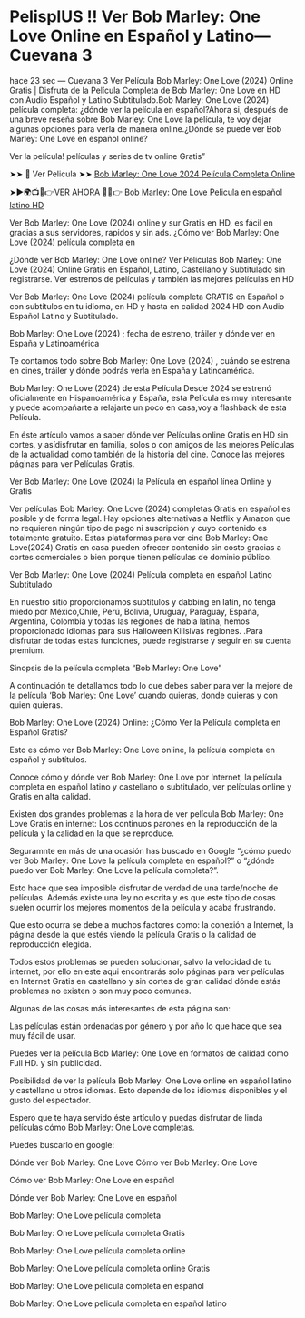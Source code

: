 # PelisplUS !! Ver Bob Marley: One Love Online en Español y Latino—Cuevana 3

hace 23 sec — Cuevana 3 Ver Película Bob Marley: One Love (2024) Online Gratis | Disfruta de la Película Completa de Bob Marley: One Love en HD con Audio Español y Latino Subtitulado.Bob Marley: One Love (2024) película completa: ¿dónde ver la película en español?Ahora si, después de una breve reseña sobre Bob Marley: One Love la película, te voy dejar algunas opciones para verla de manera online.¿Dónde se puede ver Bob Marley: One Love en español online?

Ver la película! películas y series de tv online Gratis”

➤➤ 📱 Ver Pelicula ➤➤ [Bob Marley: One Love 2024 Película Completa Online](https://lightstream30.net/es/802219/bob-marley-one-love.html)

➤►🌍📺📱👉VER AHORA 🔴✅👉 [Bob Marley: One Love Pelicula en español latino HD](https://lightstream30.net/es/802219/bob-marley-one-love.html)

Ver Bob Marley: One Love (2024) online y sur Gratis en HD, es fácil en gracias a sus servidores, rapidos y sin ads. ¿Cómo ver Bob Marley: One Love (2024) película completa en

¿Dónde ver Bob Marley: One Love online? Ver Películas Bob Marley: One Love (2024) Online Gratis en Español, Latino, Castellano y Subtitulado sin registrarse. Ver estrenos de películas y también las mejores películas en HD

Ver Bob Marley: One Love (2024) película completa GRATIS en Español o con subtítulos en tu idioma, en HD y hasta en calidad 2024 HD con Audio Español Latino y Subtitulado.

Bob Marley: One Love (2024) ; fecha de estreno, tráiler y dónde ver en España y Latinoamérica

Te contamos todo sobre Bob Marley: One Love (2024) , cuándo se estrena en cines, tráiler y dónde podrás verla en España y Latinoamérica.

Bob Marley: One Love (2024) de esta Película Desde 2024 se estrenó oficialmente en Hispanoamérica y España, esta Película es muy interesante y puede acompañarte a relajarte un poco en casa,voy a flashback de esta Película.

En éste artículo vamos a saber dónde ver Películas online Gratis en HD sin cortes, y asídisfrutar en familia, solos o con amigos de las mejores Películas de la actualidad como también de la historia del cine. Conoce las mejores páginas para ver Películas Gratis.

Ver Bob Marley: One Love (2024) la Película en español línea Online y Gratis

Ver películas Bob Marley: One Love (2024) completas Gratis en español es posible y de forma legal. Hay opciones alternativas a Netflix y Amazon que no requieren ningún tipo de pago ni suscripción y cuyo contenido es totalmente gratuito. Estas plataformas para ver cine Bob Marley: One Love(2024) Gratis en casa pueden ofrecer contenido sin costo gracias a cortes comerciales o bien porque tienen películas de dominio público.

Ver Bob Marley: One Love (2024) Película completa en español Latino Subtitulado

En nuestro sitio proporcionamos subtítulos y dabbing en latín, no tenga miedo por México,Chile, Perú, Bolivia, Uruguay, Paraguay, España, Argentina, Colombia y todas las regiones de habla latina, hemos proporcionado idiomas para sus Halloween Killsivas regiones. .Para disfrutar de todas estas funciones, puede registrarse y seguir en su cuenta premium.

Sinopsis de la película completa “Bob Marley: One Love”

A continuación te detallamos todo lo que debes saber para ver la mejore de la película ‘Bob Marley: One Love’ cuando quieras, donde quieras y con quien quieras.

Bob Marley: One Love (2024) Online: ¿Cómo Ver la Película completa en Español Gratis?

Esto es cómo ver Bob Marley: One Love online, la película completa en español y subtítulos.

Conoce cómo y dónde ver Bob Marley: One Love por Internet, la película completa en español latino y castellano o subtitulado, ver películas online y Gratis en alta calidad.

Existen dos grandes problemas a la hora de ver película Bob Marley: One Love Gratis en internet: Los continuos parones en la reproducción de la película y la calidad en la que se reproduce.

Seguramnte en más de una ocasión has buscado en Google “¿cómo puedo ver Bob Marley: One Love la película completa en español?” o “¿dónde puedo ver Bob Marley: One Love la película completa?”.

Esto hace que sea imposible disfrutar de verdad de una tarde/noche de películas. Además existe una ley no escrita y es que este tipo de cosas suelen ocurrir los mejores momentos de la película y acaba frustrando.

Que esto ocurra se debe a muchos factores como: la conexión a Internet, la página desde la que estés viendo la película Gratis o la calidad de reproducción elegida.

Todos estos problemas se pueden solucionar, salvo la velocidad de tu internet, por ello en este aqui encontrarás solo páginas para ver películas en Internet Gratis en castellano y sin cortes de gran calidad dónde estás problemas no existen o son muy poco comunes.

Algunas de las cosas más interesantes de esta página son:

Las películas están ordenadas por género y por año lo que hace que sea muy fácil de usar.

Puedes ver la película Bob Marley: One Love en formatos de calidad como Full HD. y sin publicidad.

Posibilidad de ver la película Bob Marley: One Love online en español latino y castellano u otros idiomas. Esto depende de los idiomas disponibles y el gusto del espectador.

Espero que te haya servido éste artículo y puedas disfrutar de linda películas cómo Bob Marley: One Love completas.

Puedes buscarlo en google:

Dónde ver Bob Marley: One Love Cómo ver Bob Marley: One Love

Cómo ver Bob Marley: One Love en español

Dónde ver Bob Marley: One Love en español

Bob Marley: One Love película completa

Bob Marley: One Love película completa Gratis

Bob Marley: One Love película completa online

Bob Marley: One Love película completa online Gratis

Bob Marley: One Love pelicula completa en español

Bob Marley: One Love pelicula completa en español latino
